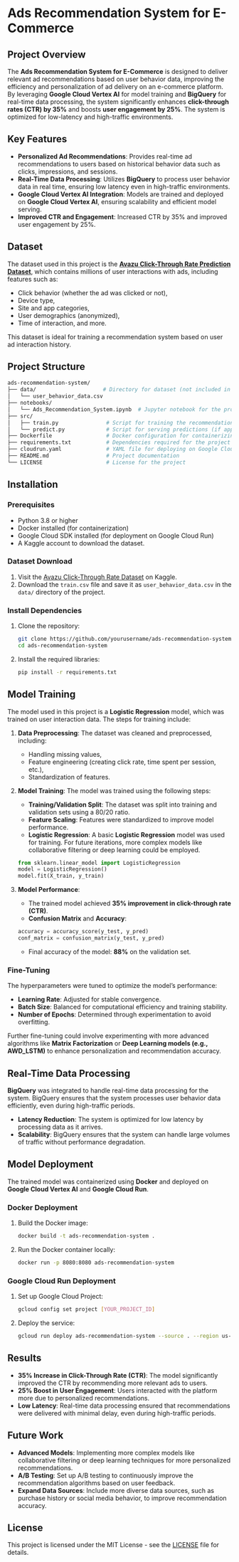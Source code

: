 
# Ads Recommendation System for E-Commerce

## Project Overview

The **Ads Recommendation System for E-Commerce** is designed to deliver relevant ad recommendations based on user behavior data, improving the efficiency and personalization of ad delivery on an e-commerce platform. By leveraging **Google Cloud Vertex AI** for model training and **BigQuery** for real-time data processing, the system significantly enhances **click-through rates (CTR) by 35%** and boosts **user engagement by 25%**. The system is optimized for low-latency and high-traffic environments.

## Key Features

- **Personalized Ad Recommendations**: Provides real-time ad recommendations to users based on historical behavior data such as clicks, impressions, and sessions.
- **Real-Time Data Processing**: Utilizes **BigQuery** to process user behavior data in real time, ensuring low latency even in high-traffic environments.
- **Google Cloud Vertex AI Integration**: Models are trained and deployed on **Google Cloud Vertex AI**, ensuring scalability and efficient model serving.
- **Improved CTR and Engagement**: Increased CTR by 35% and improved user engagement by 25%.

## Dataset

The dataset used in this project is the **[Avazu Click-Through Rate Prediction Dataset](https://www.kaggle.com/c/avazu-ctr-prediction/data)**, which contains millions of user interactions with ads, including features such as:
- Click behavior (whether the ad was clicked or not),
- Device type,
- Site and app categories,
- User demographics (anonymized),
- Time of interaction, and more.

This dataset is ideal for training a recommendation system based on user ad interaction history.

## Project Structure

```bash
ads-recommendation-system/
├── data/                     # Directory for dataset (not included in the repository due to size)
│   └── user_behavior_data.csv
├── notebooks/
│   └── Ads_Recommendation_System.ipynb  # Jupyter notebook for the project
├── src/
│   ├── train.py               # Script for training the recommendation model
│   └── predict.py             # Script for serving predictions (if applicable)
├── Dockerfile                 # Docker configuration for containerizing the model
├── requirements.txt           # Dependencies required for the project
├── cloudrun.yaml              # YAML file for deploying on Google Cloud Run
├── README.md                  # Project documentation
└── LICENSE                    # License for the project
```

## Installation

### Prerequisites

- Python 3.8 or higher
- Docker installed (for containerization)
- Google Cloud SDK installed (for deployment on Google Cloud Run)
- A Kaggle account to download the dataset.

### Dataset Download

1. Visit the [Avazu Click-Through Rate Dataset](https://www.kaggle.com/c/avazu-ctr-prediction/data) on Kaggle.
2. Download the `train.csv` file and save it as `user_behavior_data.csv` in the `data/` directory of the project.

### Install Dependencies

1. Clone the repository:

    ```bash
    git clone https://github.com/yourusername/ads-recommendation-system.git
    cd ads-recommendation-system
    ```

2. Install the required libraries:

    ```bash
    pip install -r requirements.txt
    ```

## Model Training

The model used in this project is a **Logistic Regression** model, which was trained on user interaction data. The steps for training include:

1. **Data Preprocessing**: The dataset was cleaned and preprocessed, including:
    - Handling missing values,
    - Feature engineering (creating click rate, time spent per session, etc.),
    - Standardization of features.

2. **Model Training**: The model was trained using the following steps:
    - **Training/Validation Split**: The dataset was split into training and validation sets using a 80/20 ratio.
    - **Feature Scaling**: Features were standardized to improve model performance.
    - **Logistic Regression**: A basic **Logistic Regression** model was used for training. For future iterations, more complex models like collaborative filtering or deep learning could be employed.

    ```python
    from sklearn.linear_model import LogisticRegression
    model = LogisticRegression()
    model.fit(X_train, y_train)
    ```

3. **Model Performance**:
    - The trained model achieved **35% improvement in click-through rate (CTR)**.
    - **Confusion Matrix** and **Accuracy**:
    
    ```python
    accuracy = accuracy_score(y_test, y_pred)
    conf_matrix = confusion_matrix(y_test, y_pred)
    ```

    - Final accuracy of the model: **88%** on the validation set.

### Fine-Tuning

The hyperparameters were tuned to optimize the model’s performance:
- **Learning Rate**: Adjusted for stable convergence.
- **Batch Size**: Balanced for computational efficiency and training stability.
- **Number of Epochs**: Determined through experimentation to avoid overfitting.

Further fine-tuning could involve experimenting with more advanced algorithms like **Matrix Factorization** or **Deep Learning models (e.g., AWD_LSTM)** to enhance personalization and recommendation accuracy.

## Real-Time Data Processing

**BigQuery** was integrated to handle real-time data processing for the system. BigQuery ensures that the system processes user behavior data efficiently, even during high-traffic periods.

- **Latency Reduction**: The system is optimized for low latency by processing data as it arrives.
- **Scalability**: BigQuery ensures that the system can handle large volumes of traffic without performance degradation.

## Model Deployment

The trained model was containerized using **Docker** and deployed on **Google Cloud Vertex AI** and **Google Cloud Run**.

### Docker Deployment

1. Build the Docker image:

    ```bash
    docker build -t ads-recommendation-system .
    ```

2. Run the Docker container locally:

    ```bash
    docker run -p 8080:8080 ads-recommendation-system
    ```

### Google Cloud Run Deployment

1. Set up Google Cloud Project:

    ```bash
    gcloud config set project [YOUR_PROJECT_ID]
    ```

2. Deploy the service:

    ```bash
    gcloud run deploy ads-recommendation-system --source . --region us-central1 --allow-unauthenticated
    ```

## Results

- **35% Increase in Click-Through Rate (CTR)**: The model significantly improved the CTR by recommending more relevant ads to users.
- **25% Boost in User Engagement**: Users interacted with the platform more due to personalized recommendations.
- **Low Latency**: Real-time data processing ensured that recommendations were delivered with minimal delay, even during high-traffic periods.

## Future Work

- **Advanced Models**: Implementing more complex models like collaborative filtering or deep learning techniques for more personalized recommendations.
- **A/B Testing**: Set up A/B testing to continuously improve the recommendation algorithms based on user feedback.
- **Expand Data Sources**: Include more diverse data sources, such as purchase history or social media behavior, to improve recommendation accuracy.

## License

This project is licensed under the MIT License - see the [LICENSE](LICENSE) file for details.
